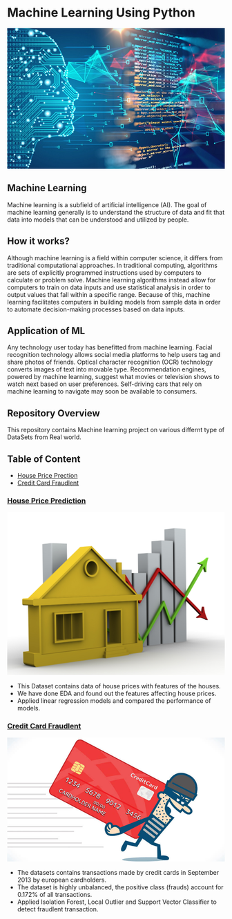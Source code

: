 # Machine Learning Using Python
![image.jpeg](/images/machinelearningposter.jpeg)

## Machine Learning

Machine learning is a subfield of artificial intelligence (AI). The goal of machine learning generally is to understand the structure of data and fit that data into models that can be understood and utilized by people.

## How it works?

Although machine learning is a field within computer science, it differs from traditional computational approaches. In traditional computing, algorithms are sets of explicitly programmed instructions used by computers to calculate or problem solve. Machine learning algorithms instead allow for computers to train on data inputs and use statistical analysis in order to output values that fall within a specific range. Because of this, machine learning facilitates computers in building models from sample data in order to automate decision-making processes based on data inputs.

## Application of ML

Any technology user today has benefitted from machine learning. Facial recognition technology allows social media platforms to help users tag and share photos of friends. Optical character recognition (OCR) technology converts images of text into movable type. Recommendation engines, powered by machine learning, suggest what movies or television shows to watch next based on user preferences. Self-driving cars that rely on machine learning to navigate may soon be available to consumers.

## Repository Overview
This repository contains Machine learning project on various differnt type of DataSets from Real world.

## Table of Content
* [House Price Prection](#house-price-prediction)
* [Credit Card Fraudlent](#credit-card-fraudlent)

### [House Price Prediction](./HousePricePrediction)
![image.jpg](./images/house-price-pred.jpg)

* This Dataset contains data of house prices with features of the houses.
* We have done EDA and found out the features affecting house prices.
* Applied linear regression models and compared the performance of models.

### [Credit Card Fraudlent](./Credit-Card-Fraudlent)
![image.jpg](./images/Credit-card-fraud.jpg)

* The datasets contains transactions made by credit cards in September 2013 by european cardholders.
* The dataset is highly unbalanced, the positive class (frauds) account for 0.172% of all transactions.
* Applied Isolation Forest, Local Outlier and Support Vector Classifier to detect fraudlent transaction.

